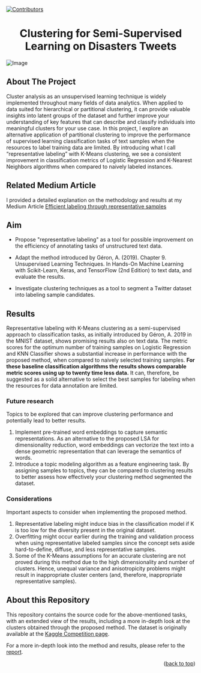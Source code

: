 <div id="top"></div>

[![Contributors][contributors-shield]][contributors-url]

<div align="center">
  <h1 align="center">Clustering for Semi-Supervised Learning on Disasters Tweets</h1>
</div>

![Image](medium/Capa.png)

<!-- ABOUT THE PROJECT -->
## About The Project

Cluster analysis as an unsupervised learning technique is widely implemented throughout many fields of data analytics. When applied to data suited for hierarchical or partitional clustering, it can provide valuable insights into latent groups of the dataset and further improve your understanding of key features that can describe and classify individuals into meaningful clusters for your use case. In this project, I explore an alternative application of partitional clustering to improve the performance of supervised learning classification tasks of text samples when the resources to label training data are limited. By introducing what I call “representative labeling” with K-Means clustering, we see a consistent improvement in classification metrics of Logistic Regression and K-Nearest Neighbors algorithms when compared to naively labeled instances.

## Related Medium Article

I provided a detailed explanation on the methodology and results at my Medium Article [Efficient labeling through representative samples](https://medium.com/@erich.hs/efficient-labeling-through-representative-samples-8e9b8674566c)

## Aim

- Propose "representative labeling" as a tool for possible improvement on the efficiency of annotating tasks of unstructured text data.

- Adapt the method introduced by Géron, A. (2019). Chapter 9. Unsupervised Learning Techniques. In Hands-On Machine Learning with Scikit-Learn, Keras, and TensorFlow (2nd Edition) to text data, and evaluate the results.

- Investigate clustering techniques as a tool to segment a Twitter dataset into labeling sample candidates.

## Results

Representative labeling with K-Means clustering as a semi-supervised approach to classification tasks, as initially introduced by Géron, A. 2019 in the MNIST dataset, shows promising results also on text data. The metric scores for the optimum number of training samples on Logistic Regression and KNN Classifier shows a substantial increase in performance with the proposed method, when compared to naively selected training samples. **For these baseline classification algorithms the results shows comparable metric scores using up to twenty time less data.** It can, therefore, be suggested as a solid alternative to select the best samples for labeling when the resources for data annotation are limited.

### Future research

Topics to be explored that can improve clustering performance and potentially lead to better results.
1. Implement pre-trained word embeddings to capture semantic representations. As an alternative to the proposed LSA for dimensionality reduction, word embeddings can vectorize the text into a dense geometric representation that can leverage the semantics of words.
2. Introduce a topic modeling algorithm as a feature engineering task. By assigning samples to topics, they can be compared to clustering results to better assess how effectively your clustering method segmented the dataset.

### Considerations

Important aspects to consider when implementing the proposed method.
1. Representative labeling might induce bias in the classification model if K is too low for the diversity present in the original dataset.
2. Overfitting might occur earlier during the training and validation process when using representative labeled samples since the concept sets aside hard-to-define, diffuse, and less representative samples.
3. Some of the K-Means assumptions for an accurate clustering are not proved during this method due to the high dimensionality and number of clusters. Hence, unequal variance and anisotropicity problems might result in inappropriate cluster centers (and, therefore, inappropriate representative samples).

## About this Repository

This repository contains the source code for the above-mentioned tasks, with an extended view of the results, including a more in-depth look at the clusters obtained through the proposed method. The dataset is originally available at the [Kaggle Competition page](https://www.kaggle.com/c/nlp-getting-started/overview).

For a more in-depth look into the method and results, please refer to the [report](https://github.com/erich-hs/Tweets-Semi-Supervised/blob/master/report/Tweets_Semi_Supervised_Report.pdf).

<p align="right">(<a href="#top">back to top</a>)</p>

<!-- MARKDOWN LINKS & IMAGES -->
<!-- https://www.markdownguide.org/basic-syntax/#reference-style-links -->
[contributors-shield]: https://img.shields.io/github/contributors/erich-hs/Elderly-Wellbeing.svg?style=for-the-badge
[contributors-url]: https://github.com/erich-hs/Elderly-Wellbeing/graphs/contributors

